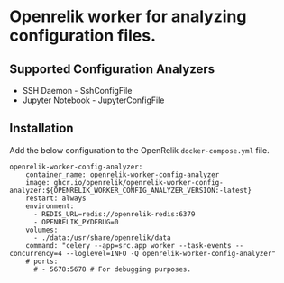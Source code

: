 # Openrelik worker for analyzing configuration files.

## Supported Configuration Analyzers
* SSH Daemon - SshConfigFile
* Jupyter Notebook - JupyterConfigFile

## Installation
Add the below configuration to the OpenRelik `docker-compose.yml` file.

```
openrelik-worker-config-analyzer:
    container_name: openrelik-worker-config-analyzer
    image: ghcr.io/openrelik/openrelik-worker-config-analyzer:${OPENRELIK_WORKER_CONFIG_ANALYZER_VERSION:-latest}
    restart: always
    environment:
      - REDIS_URL=redis://openrelik-redis:6379
      - OPENRELIK_PYDEBUG=0
    volumes:
      - ./data:/usr/share/openrelik/data
    command: "celery --app=src.app worker --task-events --concurrency=4 --loglevel=INFO -Q openrelik-worker-config-analyzer"
    # ports:
      # - 5678:5678 # For debugging purposes.
```